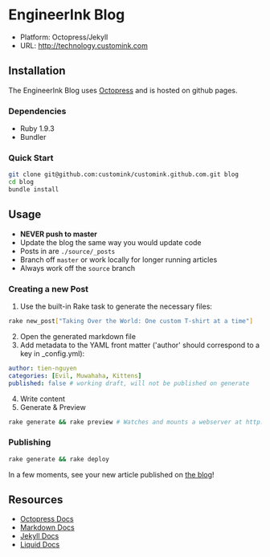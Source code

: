 EngineerInk Blog
================

* Platform: Octopress/Jekyll
* URL: http://technology.customink.com


Installation
------------

The EngineerInk Blog uses [Octopress](http://octopress.org/) and is hosted on github pages.

### Dependencies

* Ruby 1.9.3
* Bundler

### Quick Start

```bash
git clone git@github.com:customink/customink.github.com.git blog
cd blog
bundle install
```


Usage
-----

* **NEVER push to master**
* Update the blog the same way you would update code
* Posts in are `./source/_posts`
* Branch off `master` or work locally for longer running articles
* Always work off the `source` branch

### Creating a new Post

 1. Use the built-in Rake task to generate the necessary files:

  ```bash
  rake new_post["Taking Over the World: One custom T-shirt at a time"]
  ```

 2. Open the generated markdown file
 3. Add metadata to the YAML front matter ('author' should correspond to a key in _config.yml):

 ```yml
 author: tien-nguyen
 categories: [Evil, Muwahaha, Kittens]
 published: false # working draft, will not be published on generate
 ```

 4. Write content
 5. Generate & Preview

 ```bash
 rake generate && rake preview # Watches and mounts a webserver at http://0.0.0.0:4000
 ```

### Publishing

```bash
rake generate && rake deploy
```

In a few moments, see your new article published on [the blog](http://technology.customink.com)!


Resources
---------

* [Octopress Docs](http://octopress.org/docs)
* [Markdown Docs](http://daringfireball.net/projects/markdown/)
* [Jekyll Docs](https://github.com/mojombo/jekyll/wiki/template-data)
* [Liquid Docs](https://github.com/Shopify/liquid/wiki/Liquid-for-Designers)
